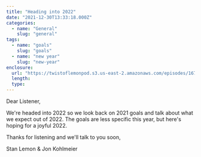 ```yaml
---
title: "Heading into 2022"
date: "2021-12-30T13:33:18.000Z"
categories:
  - name: "General"
    slug: "general"
tags:
  - name: "goals"
    slug: "goals"
  - name: "new year"
    slug: "new-year"
enclosure:
  url: "https://twistoflemonpod.s3.us-east-2.amazonaws.com/episodes/167-lwatol-20211230.mp3"
  length:
  type:
---
```


Dear Listener,

We're headed into 2022 so we look back on 2021 goals and talk about what we expect out of 2022. The goals are less specific this year, but here's hoping for a joyful 2022.

Thanks for listening and we'll talk to you soon,

Stan Lemon & Jon Kohlmeier
